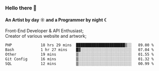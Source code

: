 ### Hello there 👋
#### An Artist by day ☼ and a Programmer by night ☾

Front-End Developer & API Enthusiast;<br>
Creator of various website and artwork;

<!--START_SECTION:waka-->

```txt
PHP             18 hrs 29 mins  ██████████████████████▒░░   89.00 %
Bash            1 hr 27 mins    █▓░░░░░░░░░░░░░░░░░░░░░░░   07.04 %
Other           19 mins         ▒░░░░░░░░░░░░░░░░░░░░░░░░   01.55 %
Git Config      16 mins         ▒░░░░░░░░░░░░░░░░░░░░░░░░   01.32 %
SQL             12 mins         ▒░░░░░░░░░░░░░░░░░░░░░░░░   00.99 %
```

<!--END_SECTION:waka-->

<!--unk0e-ctrlmd-blitzh-Klöggr-https://codepen.io/nikillpop/pen/VdJjJW-->
